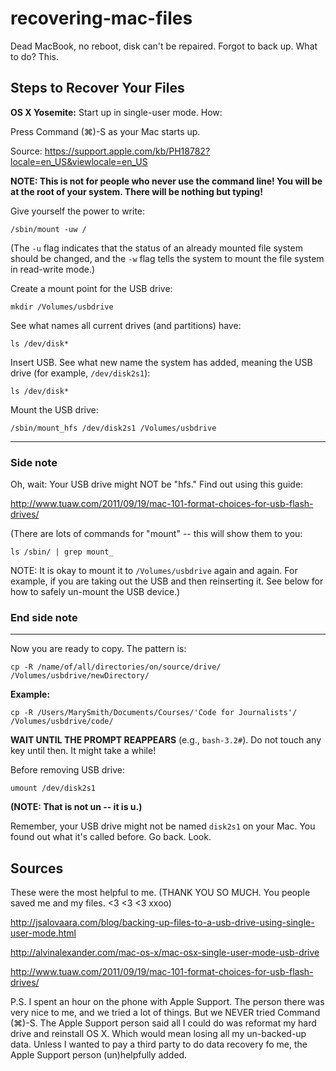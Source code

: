 # recovering-mac-files
Dead MacBook, no reboot, disk can't be repaired. Forgot to back up. What to do? This. 

## Steps to Recover Your Files

**OS X Yosemite:** Start up in single-user mode. How: 

Press Command (⌘)-S as your Mac starts up.

Source: https://support.apple.com/kb/PH18782?locale=en_US&viewlocale=en_US

**NOTE: This is not for people who never use the command line! You will be at the root of your system. There will be nothing but typing!**

Give yourself the power to write:

`/sbin/mount -uw /`

(The `-u` flag indicates that the status of an already mounted file system should be changed, and the `-w` flag tells the system to mount the file system in read-write mode.)

Create a mount point for the USB drive:

`mkdir /Volumes/usbdrive`

See what names all current drives (and partitions) have:

`ls /dev/disk*`

Insert USB.
See what new name the system has added, meaning the USB drive 
(for example, `/dev/disk2s1`):

`ls /dev/disk*`

Mount the USB drive:

`/sbin/mount_hfs /dev/disk2s1 /Volumes/usbdrive`

-----

### Side note

Oh, wait: Your USB drive might NOT be "hfs." Find out using this guide: 

http://www.tuaw.com/2011/09/19/mac-101-format-choices-for-usb-flash-drives/

(There are lots of commands for "mount" -- this will show them to you: 

`ls /sbin/ | grep mount_`

NOTE: It is okay to mount it to `/Volumes/usbdrive` again and again. 
For example, if you are taking out the USB and then reinserting it. 
See below for how to safely un-mount the USB device.)

### End side note

-----

Now you are ready to copy. The pattern is:

`cp -R /name/of/all/directories/on/source/drive/ /Volumes/usbdrive/newDirectory/`

**Example:**

`cp -R /Users/MarySmith/Documents/Courses/'Code for Journalists'/ /Volumes/usbdrive/code/`

**WAIT UNTIL THE PROMPT REAPPEARS** (e.g., `bash-3.2#`). Do not touch any key until then. It might take a while! 

Before removing USB drive:

`umount /dev/disk2s1`

**(NOTE: That is not un -- it is u.)**

Remember, your USB drive might not be named `disk2s1` on your Mac. You found out what it's called before. Go back. Look.

## Sources 

These were the most helpful to me. (THANK YOU SO MUCH. You people saved me and my files. <3 <3 <3 xxoo)

http://jsalovaara.com/blog/backing-up-files-to-a-usb-drive-using-single-user-mode.html

http://alvinalexander.com/mac-os-x/mac-osx-single-user-mode-usb-drive

http://www.tuaw.com/2011/09/19/mac-101-format-choices-for-usb-flash-drives/

P.S. I spent an hour on the phone with Apple Support. The person there was very nice to me, and we tried a lot of things. But we NEVER tried Command (⌘)-S. The Apple Support person said all I could do was reformat my hard drive and reinstall OS X. Which would mean losing all my un-backed-up data. Unless I wanted to pay a third party to do data recovery fo me, the Apple Support person (un)helpfully added. 

